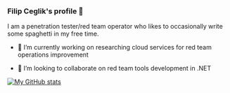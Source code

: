 ### Filip Ceglik's profile 👋

<!--
**filipceglik/filipceglik** is a ✨ _special_ ✨ repository because its `README.md` (this file) appears on your GitHub profile.

Here are some ideas to get you started:
-->
I am a penetration tester/red team operator who likes to occasionally write some spaghetti in my free time. 

- 🔭 I’m currently working on researching cloud services for red team operations improvement
<!-- - 🌱 I’m currently learning sleep -->
- 👯 I’m looking to collaborate on red team tools development in .NET


[![My GitHub stats](https://github-readme-stats.vercel.app/api?username=filipceglik&theme=onedark&show_icons=true)](https://github.com/anuraghazra/github-readme-stats) 


